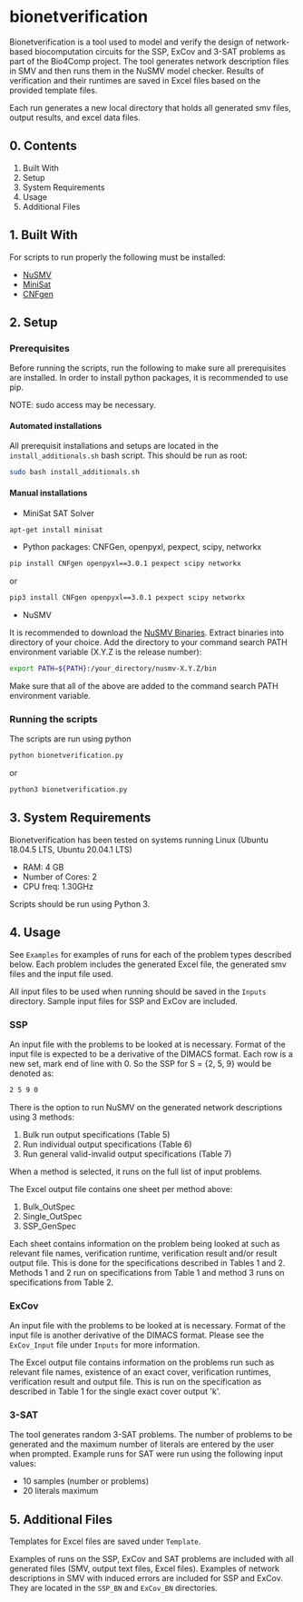 # bionetverification
Bionetverification is a tool used to model and verify the design of network-based biocomputation circuits for the SSP, ExCov and 3-SAT problems as part of the Bio4Comp project. The tool generates network description files in SMV and then runs them in the NuSMV model checker. Results of verification and their runtimes are saved in Excel files based on the provided template files.

Each run generates a new local directory that holds all generated smv files, output results, and excel data files.

## 0. Contents
1. Built With 
2. Setup
3. System Requirements
4. Usage
5. Additional Files

## 1. Built With
For scripts to run properly the following must be installed:
* [NuSMV](http://nusmv.fbk.eu/)
* [MiniSat](http://minisat.se/)
* [CNFgen](https://massimolauria.net/cnfgen/)

## 2. Setup
### Prerequisites
Before running the scripts, run the following to make sure all prerequisites are installed. In order to install python packages, it is recommended to use pip.

NOTE: sudo access may be necessary.

#### Automated installations
All prerequisit installations and setups are located in the `install_additionals.sh` bash script. This should be run as root:
```sh
sudo bash install_additionals.sh
```

#### Manual installations
* MiniSat SAT Solver
```sh
apt-get install minisat
```
* Python packages: CNFGen, openpyxl, pexpect, scipy, networkx
```sh
pip install CNFgen openpyxl==3.0.1 pexpect scipy networkx
```
or
```sh
pip3 install CNFgen openpyxl==3.0.1 pexpect scipy networkx
```
* NuSMV

It is recommended to download the [NuSMV Binaries](http://nusmv.fbk.eu/NuSMV/download/getting_bin-v2.html).
Extract binaries into directory of your choice. Add the directory to your command search PATH environment variable (X.Y.Z is the release number):
```sh
export PATH=${PATH}:/your_directory/nusmv-X.Y.Z/bin
```
Make sure that all of the above are added to the command search PATH environment variable.

### Running the scripts
The scripts are run using python 
```sh
python bionetverification.py
```
or
```sh
python3 bionetverification.py
```

## 3. System Requirements
Bionetverification has been tested on systems running Linux (Ubuntu 18.04.5 LTS, Ubuntu 20.04.1 LTS)
* RAM: 4 GB
* Number of Cores: 2
* CPU freq: 1.30GHz

Scripts should be run using Python 3.

## 4. Usage
See `Examples` for examples of runs for each of the problem types described below. Each problem includes the generated Excel file, the generated smv files and the input file used.

All input files to be used when running should be saved in the `Inputs` directory. Sample input files for SSP and ExCov are included.

### SSP
An input file with the problems to be looked at is necessary. Format of the input file is expected to be a derivative of the DIMACS format. Each row is a new set, mark end of line with 0. So the SSP for S = {2, 5, 9} would be denoted as:
```sh
2 5 9 0
```
There is the option to run NuSMV on the generated network descriptions using 3 methods:
1. Bulk run output specifications (Table 5)
2. Run individual output specifications (Table 6)
3. Run general valid-invalid output specifications (Table 7)

When a method is selected, it runs on the full list of input problems.

The Excel output file contains one sheet per method above:
1. Bulk_OutSpec
2. Single_OutSpec
3. SSP_GenSpec

Each sheet contains information on the problem being looked at such as relevant file names, verification runtime, verification result and/or result output file. This is done for the specifications described in Tables 1 and 2. Methods 1 and 2 run on specifications from Table 1 and method 3 runs on specifications from Table 2.

### ExCov
An input file with the problems to be looked at is necessary. Format of the input file is another derivative of the DIMACS format. Please see the `ExCov_Input` file under `Inputs` for more information.

The Excel output file contains information on the problems run such as relevant file names, existence of an exact cover, verification runtimes, verification result and output file. This is run on the specification as described in Table 1 for the single exact cover output 'k'.

### 3-SAT
The tool generates random 3-SAT problems. The number of problems to be generated and the maximum number of literals are entered by the user when prompted. Example runs for SAT were run using the following input values:
* 10 samples (number or problems)
* 20 literals maximum

## 5. Additional Files
Templates for Excel files are saved under `Template`.

Examples of runs on the SSP, ExCov and SAT problems are included with all generated files (SMV, output text files, Excel files).
Examples of network descriptions in SMV with induced errors are included for SSP and ExCov. They are located in the `SSP_BN` and `ExCov_BN` directories.
